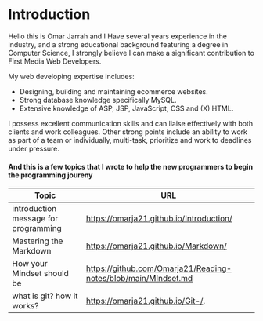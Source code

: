 # Introduction
Hello this is Omar Jarrah and I Have  several years experience in the industry, and a strong educational background featuring a degree in Computer Science, I strongly believe I can make a significant contribution to First Media Web Developers.

My web developing expertise includes:

 * Designing, building and maintaining ecommerce websites.
 * Strong database knowledge specifically MySQL.
 * Extensive knowledge of ASP, JSP, JavaScript, CSS and (X) HTML.

I possess excellent communication skills and can liaise effectively with both clients and work colleagues. Other strong points include an ability to work as part of a team or individually, multi-task, prioritize and work to deadlines under pressure.

#### And this is a few topics that I wrote to help the new programmers to begin the programming joureny 

Topic | URL
-----| -----
introduction message for programming | https://omarja21.github.io/Introduction/
Mastering the Markdown | https://omarja21.github.io/Markdown/
How your Mindset should be | https://github.com/Omarja21/Reading-notes/blob/main/MIndset.md
what is git? how it works? | https://omarja21.github.io/Git-/. 

 
